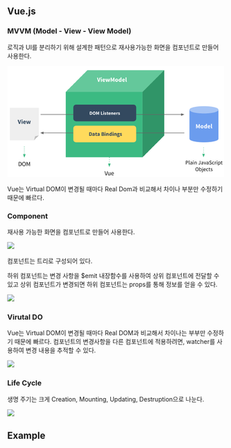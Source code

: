 ## Vue.js

### MVVM (Model - View - View Model)

로직과 UI를 분리하기 위해 설계한 패턴으로 재사용가능한 화면을 컴포넌트로 만들어 사용한다.

![](../.gitbook/assets/mvvm.jpg)

Vue는 Virtual DOM이 변경될 때마다 Real Dom과 비교해서 차이나 부분만 수정하기 때문에 빠르다.

### Component

재사용 가능한 화면을 컴포넌트로 만들어 사용한다.

![](../.gitbook/assets/vue\_component.jpg)

컴포넌트는 트리로 구성되어 있다.

하위 컴포넌트는 변경 사항을 $emit 내장함수를 사용하여 상위 컴포넌트에 전달할 수 있고
상위 컴포넌트가 변경되면 하위 컴포넌트는 props를 통해 정보를 얻을 수 있다.

![](../.gitbook/assets/vue\_emit.jpg)

### Virutal DO

Vue는 Virtual DOM이 변경될 때마다 Real DOM과 비교해서 차이나는 부부만 수정하기 때문에 빠르다.
컴포넌트의 변경사항을 다른 컴포넌트에 적용하려면, watcher를 사용하여 변경 내용을 추적할 수 있다.

![](../.gitbook/assets/vue\_watcher.jpg)

### Life Cycle

생명 주기는 크게 Creation, Mounting, Updating, Destruption으로 나눈다.

![](../.gitbook/assets/vue\_lifecyle.jpg)


## Example






